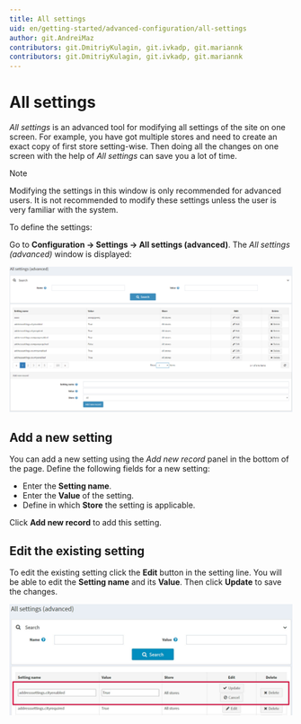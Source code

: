 ```yaml
---
title: All settings
uid: en/getting-started/advanced-configuration/all-settings
author: git.AndreiMaz
contributors: git.DmitriyKulagin, git.ivkadp, git.mariannk
contributors: git.DmitriyKulagin, git.ivkadp, git.mariannk
---
```


# All settings

*All settings* is an advanced tool for modifying all settings of the site on one screen. For example, you have got multiple stores and need to create an exact copy of first store setting-wise. Then doing all the changes on one screen with the help of *All settings* can save you a lot of time.

> [!NOTE]
>
> Modifying the settings in this window is only recommended for advanced users. It is not recommended to modify these settings unless the user is very familiar with the system.

To define the settings:

Go to **Configuration → Settings → All settings (advanced)**. The *All settings (advanced)* window is displayed:

![All settings](_static/all-settings/allsettings.png)

## Add a new setting 

You can add a new setting using the *Add new record* panel in the bottom of the page. Define the following fields for a new setting:

* Enter the **Setting name**.
* Enter the **Value** of the setting.
* Define in which **Store** the setting is applicable.

Click **Add new record** to add this setting.

## Edit the existing setting

To edit the existing setting click the **Edit** button in the setting line. You will be able to edit the **Setting name** and its **Value**. Then click **Update** to save the changes.

![Edit setting](_static/all-settings/edit.jpg)

